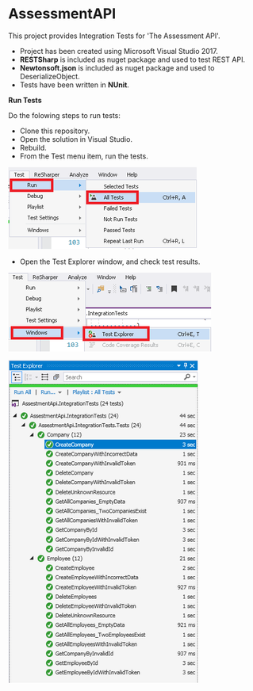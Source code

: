 # AssessmentAPI
This project provides Integration Tests for 'The Assessment API'.
-  Project has been created using Microsoft Visual Studio 2017. 
- **RESTSharp** is included as nuget package and used to test REST API.
- **Newtonsoft.json** is included as nuget package and used to DeserializeObject.
- Tests have been written in **NUnit**.

**Run Tests**

  Do the folowing steps to run tests:
- Clone this repository.
- Open the solution in Visual Studio.
- Rebuild.
- From the Test menu item, run the tests.

![alt text](https://github.com/OLorents/AssessmentAPI/blob/master/AssestmentApi.IntegrationTests/Images/RunTests.png)

- Open the Test Explorer window, and check test results.

![alt text](https://github.com/OLorents/AssessmentAPI/blob/master/AssestmentApi.IntegrationTests/Images/OpenTestExplorer.png)

![alt text](https://github.com/OLorents/AssessmentAPI/blob/master/AssestmentApi.IntegrationTests/Images/TestExplorer.png)




